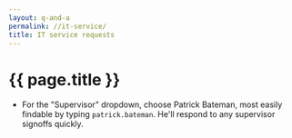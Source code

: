 ```yaml
---
layout: q-and-a
permalink: //it-service/
title: IT service requests
---
```

# {{ page.title }}

* For the "Supervisor" dropdown, choose Patrick Bateman, most easily findable by typing `patrick.bateman`. He'll respond to any supervisor signoffs quickly.
